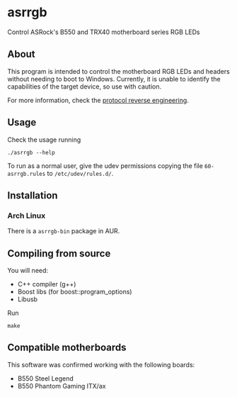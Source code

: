 # asrrgb
Control ASRock's B550 and TRX40 motherboard series RGB LEDs

## About
This program is intended to control the motherboard RGB LEDs and headers without needing to boot to Windows. Currently, it is unable to identify the capabilities of the target device, so use with caution.

For more information, check the [protocol reverse engineering](/docs/nuc121z1c.md).

## Usage

Check the usage running
```
./asrrgb --help
```

To run as a normal user, give the udev permissions copying the file `60-asrrgb.rules` to `/etc/udev/rules.d/`.

## Installation

### Arch Linux

There is a `asrrgb-bin` package in AUR.

## Compiling from source

You will need:
* C++ compiler (g++)
* Boost libs (for boost::program_options)
* Libusb

Run
```
make
```

## Compatible motherboards
This software was confirmed working with the following boards:
* B550 Steel Legend
* B550 Phantom Gaming ITX/ax
